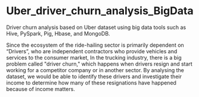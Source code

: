 # Uber_driver_churn_analysis_BigData
Driver churn analysis based on Uber dataset using big data tools such as Hive, PySpark, Pig, Hbase, and MongoDB.

Since the ecosystem of the ride-hailing sector is primarily dependent on “Drivers”, who are independent contractors who provide vehicles and services
to the consumer market, In the trucking industry, there is a big problem called "driver churn," which happens when drivers resign and start working for
a competitor company or in another sector. By analysing the dataset, we would be able to identify these drivers and investigate their income to determine
how many of these resignations have happened because of income matters.
